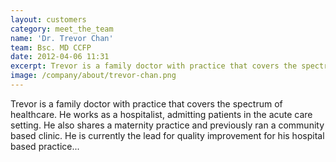 ```yaml
---
layout: customers
category: meet_the_team
name: 'Dr. Trevor Chan'
team: Bsc. MD CCFP
date: 2012-04-06 11:31
excerpt: Trevor is a family doctor with practice that covers the spectrum of healthcare. He works as a hospitalist, admitting patients in the acute care setting. He also shares a maternity practice and previously ran a community based clinic. He is currently the lead for quality improvement for his hospital based practice...
image: /company/about/trevor-chan.png
---
```


Trevor is a family doctor with practice that covers the spectrum of healthcare. He works as a hospitalist, admitting patients in the acute care setting. He also shares a maternity practice and previously ran a community based clinic. He is currently the lead for quality improvement for his hospital based practice...

